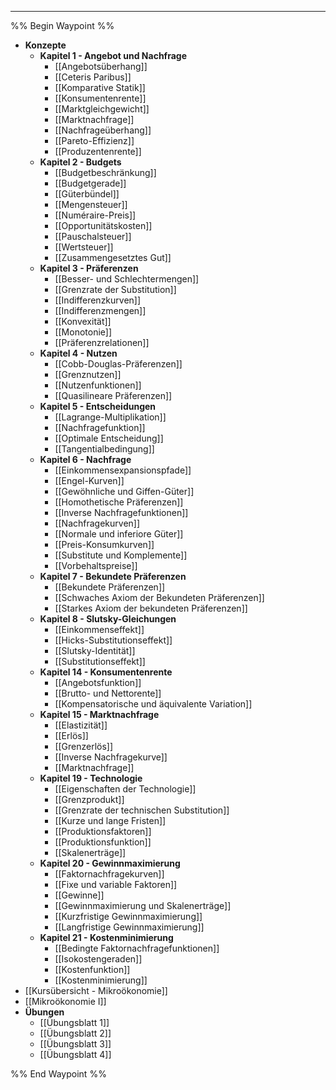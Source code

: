 ***

%% Begin Waypoint %%
- **Konzepte**
	- **Kapitel 1 - Angebot und Nachfrage**
		- [[Angebotsüberhang]]
		- [[Ceteris Paribus]]
		- [[Komparative Statik]]
		- [[Konsumentenrente]]
		- [[Marktgleichgewicht]]
		- [[Marktnachfrage]]
		- [[Nachfrageüberhang]]
		- [[Pareto-Effizienz]]
		- [[Produzentenrente]]
	- **Kapitel 2 - Budgets**
		- [[Budgetbeschränkung]]
		- [[Budgetgerade]]
		- [[Güterbündel]]
		- [[Mengensteuer]]
		- [[Numéraire-Preis]]
		- [[Opportunitätskosten]]
		- [[Pauschalsteuer]]
		- [[Wertsteuer]]
		- [[Zusammengesetztes Gut]]
	- **Kapitel 3 - Präferenzen**
		- [[Besser- und Schlechtermengen]]
		- [[Grenzrate der Substitution]]
		- [[Indifferenzkurven]]
		- [[Indifferenzmengen]]
		- [[Konvexität]]
		- [[Monotonie]]
		- [[Präferenzrelationen]]
	- **Kapitel 4 - Nutzen**
		- [[Cobb-Douglas-Präferenzen]]
		- [[Grenznutzen]]
		- [[Nutzenfunktionen]]
		- [[Quasilineare Präferenzen]]
	- **Kapitel 5 - Entscheidungen**
		- [[Lagrange-Multiplikation]]
		- [[Nachfragefunktion]]
		- [[Optimale Entscheidung]]
		- [[Tangentialbedingung]]
	- **Kapitel 6 - Nachfrage**
		- [[Einkommensexpansionspfade]]
		- [[Engel-Kurven]]
		- [[Gewöhnliche und Giffen-Güter]]
		- [[Homothetische Präferenzen]]
		- [[Inverse Nachfragefunktionen]]
		- [[Nachfragekurven]]
		- [[Normale und inferiore Güter]]
		- [[Preis-Konsumkurven]]
		- [[Substitute und Komplemente]]
		- [[Vorbehaltspreise]]
	- **Kapitel 7 - Bekundete Präferenzen**
		- [[Bekundete Präferenzen]]
		- [[Schwaches Axiom der Bekundeten Präferenzen]]
		- [[Starkes Axiom der bekundeten Präferenzen]]
	- **Kapitel 8 - Slutsky-Gleichungen**
		- [[Einkommenseffekt]]
		- [[Hicks-Substitutionseffekt]]
		- [[Slutsky-Identität]]
		- [[Substitutionseffekt]]
	- **Kapitel 14 - Konsumentenrente**
		- [[Angebotsfunktion]]
		- [[Brutto- und Nettorente]]
		- [[Kompensatorische und äquivalente Variation]]
	- **Kapitel 15 - Marktnachfrage**
		- [[Elastizität]]
		- [[Erlös]]
		- [[Grenzerlös]]
		- [[Inverse Nachfragekurve]]
		- [[Marktnachfrage]]
	- **Kapitel 19 - Technologie**
		- [[Eigenschaften der Technologie]]
		- [[Grenzprodukt]]
		- [[Grenzrate der technischen Substitution]]
		- [[Kurze und lange Fristen]]
		- [[Produktionsfaktoren]]
		- [[Produktionsfunktion]]
		- [[Skalenerträge]]
	- **Kapitel 20 - Gewinnmaximierung**
		- [[Faktornachfragekurven]]
		- [[Fixe und variable Faktoren]]
		- [[Gewinne]]
		- [[Gewinnmaximierung und Skalenerträge]]
		- [[Kurzfristige Gewinnmaximierung]]
		- [[Langfristige Gewinnmaximierung]]
	- **Kapitel 21 - Kostenminimierung**
		- [[Bedingte Faktornachfragefunktionen]]
		- [[Isokostengeraden]]
		- [[Kostenfunktion]]
		- [[Kostenminimierung]]
- [[Kursübersicht - Mikroökonomie]]
- [[Mikroökonomie I]]
- **Übungen**
	- [[Übungsblatt 1]]
	- [[Übungsblatt 2]]
	- [[Übungsblatt 3]]
	- [[Übungsblatt 4]]

%% End Waypoint %%